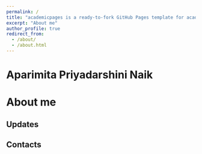 ```yaml
---
permalink: /
title: "academicpages is a ready-to-fork GitHub Pages template for academic personal websites"
excerpt: "About me"
author_profile: true
redirect_from: 
  - /about/
  - /about.html
---
```



Aparimita Priyadarshini Naik
======


About me
======


Updates
------

Contacts
------



